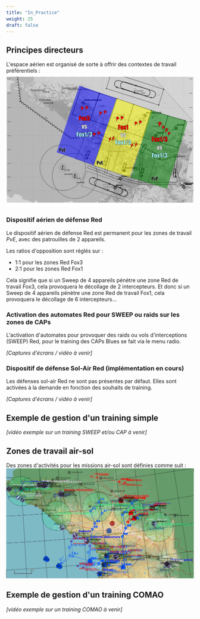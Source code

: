 ```yaml
---
title: "In_Practice"
weight: 25
draft: false
---
```


## Principes directeurs
L'espace aérien est organisé de sorte à offrir des contextes de travail préférentiels :
![TRAD A2A training areas](https://raw.githubusercontent.com/VEAF/735th_Training_AirDefense_Mission/master/doc/A2A_training_areas.png)

### Dispositif aérien de défense Red
Le dispositif aérien de défense Red est permanent pour les zones de travail *PvE*, avec des patrouilles de 2 appareils.

Les ratios d'opposition sont réglés sur :
* 1:1 pour les zones Red Fox3
* 2:1 pour les zones Red Fox1

Cela signifie que si un Sweep de 4 appareils pénètre une zone Red de travail Fox3, cela provoquera le décollage de 2 intercepteurs.
Et donc si un Sweep de 4 appareils pénètre une zone Red de travail Fox1, cela provoquera le décollage de 6 intercepteurs...

### Activation des automates Red pour SWEEP ou raids sur les zones de CAPs
L'activation d'automates pour provoquer des raids ou vols d'interceptions (SWEEP) Red, pour le training des CAPs Blues se fait via le menu radio.

*[Captures d'écrans / vidéo à venir]*

### Dispositif de défense Sol-Air Red (implémentation en cours)
Les défenses sol-air Red ne sont pas présentes par défaut. Elles sont activées à la demande en fonction des souhaits de training.

*[Captures d'écrans / vidéo à venir]*


## Exemple de gestion d'un training simple

*[vidéo exemple sur un training SWEEP et/ou CAP à venir]*


## Zones de travail air-sol
Des zones d'activités pour les missions air-sol sont définies comme suit :
![TRAD A2G training areas](https://raw.githubusercontent.com/VEAF/735th_Training_AirDefense_Mission/master/doc/A2G_training_areas.png)


## Exemple de gestion d'un training COMAO

*[vidéo exemple sur un training COMAO à venir]*
